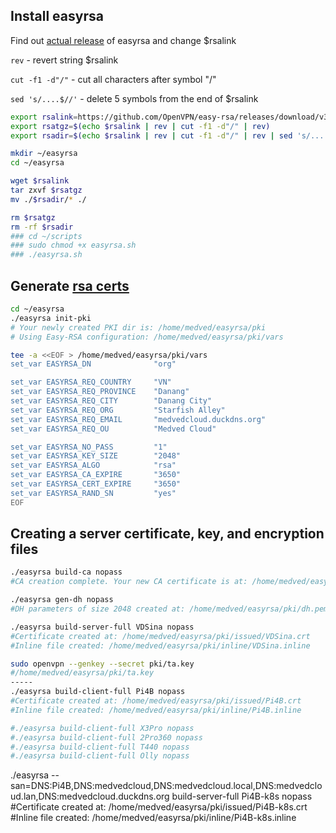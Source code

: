 ## Install easyrsa

Find out [actual release](https://github.com/OpenVPN/easy-rsa/releases) of easyrsa and change $rsalink 

`rev` - revert string $rsalink

`cut -f1 -d"/"` - cut all characters after symbol "/"

`sed 's/....$//'` - delete 5 symbols from the end of $rsalink

```sh
export rsalink=https://github.com/OpenVPN/easy-rsa/releases/download/v3.1.6/EasyRSA-3.1.6.tgz
export rsatgz=$(echo $rsalink | rev | cut -f1 -d"/" | rev)
export rsadir=$(echo $rsalink | rev | cut -f1 -d"/" | rev | sed 's/....$//')
```
```sh
mkdir ~/easyrsa 
cd ~/easyrsa

wget $rsalink 
tar zxvf $rsatgz 
mv ./$rsadir/* ./

rm $rsatgz
rm -rf $rsadir
### cd ~/scripts
### sudo chmod +x easyrsa.sh
### ./easyrsa.sh
```
## Generate [rsa certs](https://community.openvpn.net/openvpn/wiki/EasyRSA3-OpenVPN-Howto)

```sh
cd ~/easyrsa
./easyrsa init-pki
# Your newly created PKI dir is: /home/medved/easyrsa/pki
# Using Easy-RSA configuration: /home/medved/easyrsa/pki/vars
```
```sh
tee -a <<EOF > /home/medved/easyrsa/pki/vars
set_var EASYRSA_DN              "org"

set_var EASYRSA_REQ_COUNTRY     "VN"
set_var EASYRSA_REQ_PROVINCE    "Danang"
set_var EASYRSA_REQ_CITY        "Danang City"
set_var EASYRSA_REQ_ORG         "Starfish Alley"
set_var EASYRSA_REQ_EMAIL       "medvedcloud.duckdns.org"
set_var EASYRSA_REQ_OU          "Medved Cloud"

set_var EASYRSA_NO_PASS         "1"
set_var EASYRSA_KEY_SIZE        "2048"
set_var EASYRSA_ALGO            "rsa"
set_var EASYRSA_CA_EXPIRE       "3650"
set_var EASYRSA_CERT_EXPIRE     "3650"
set_var EASYRSA_RAND_SN         "yes"
EOF
```
## Creating a server certificate, key, and encryption files
```sh
./easyrsa build-ca nopass
#CA creation complete. Your new CA certificate is at: /home/medved/easyrsa/pki/ca.crt

./easyrsa gen-dh nopass
#DH parameters of size 2048 created at: /home/medved/easyrsa/pki/dh.pem

./easyrsa build-server-full VDSina nopass
#Certificate created at: /home/medved/easyrsa/pki/issued/VDSina.crt
#Inline file created: /home/medved/easyrsa/pki/inline/VDSina.inline

sudo openvpn --genkey --secret pki/ta.key
#/home/medved/easyrsa/pki/ta.key
-----
./easyrsa build-client-full Pi4B nopass
#Certificate created at: /home/medved/easyrsa/pki/issued/Pi4B.crt
#Inline file created: /home/medved/easyrsa/pki/inline/Pi4B.inline

#./easyrsa build-client-full X3Pro nopass
#./easyrsa build-client-full 2Pro360 nopass
#./easyrsa build-client-full T440 nopass
#./easyrsa build-client-full Olly nopass
```
./easyrsa --san=DNS:Pi4B,DNS:medvedcloud,DNS:medvedcloud.local,DNS:medvedcloud.lan,DNS:medvedcloud.duckdns.org build-server-full Pi4B-k8s nopass
#Certificate created at: /home/medved/easyrsa/pki/issued/Pi4B-k8s.crt
#Inline file created: /home/medved/easyrsa/pki/inline/Pi4B-k8s.inline
